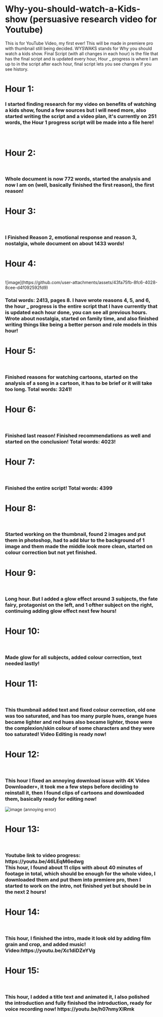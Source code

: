 # Why-you-should-watch-a-Kids-show (persuasive research video for Youtube)
This is for YouTube Video, my first ever! This will be made in premiere pro with thumbnail still being decided. WYSWAKS stands for Why you should watch a kids show. Final Script (with all changes in each hour) is the file that has the final script and is updated every hour, Hour _ progress is where I am up to in the script after each hour, final script lets you see changes if you see history.
<br>
<h1>Hour 1:</h1>
<h3>
  I started finding research for my video on benefits of watching a kids show, found a few sources but I will need more, also started writing the script and a video plan, it's currently on 251 words, the Hour 1 progress script will be made into a file here!
</h3>

<br>

<h1>Hour 2:</h1>
<br>
<h3>Whole document is now 772 words, started the analysis and now I am on (well, basically finished the first reason), the first reason!</h3>

<h1>Hour 3:</h1>
<br>
<h3>I Finished Reason 2, emotional response and reason 3, nostalgia, whole document on about 1433 words!</h3>
<h1>Hour 4:</h1>
<br>
![image](https://github.com/user-attachments/assets/43fa75fb-8fc6-4028-8cee-d4f092592fd9)
<br>
<h3>Total words: 2413, pages 8. I have wrote reasons 4, 5, and 6, the hour _ progress is the entire script that I have currently that is updated each hour done, you can see all previous hours. Wrote about nostalgia, started on family time, and also finished writing things like being a better person and role models in this hour!</h3>

<h1>Hour 5:</h1>
<br>
<h3>Finished reasons for watching cartoons, started on the analysis of a song in a cartoon, it has to be brief or it will take too long. Total words: 3241!</h3>
<h1>Hour 6:</h1>
<br>
<h3>Finished last reason! Finished recommendations as well and started on the conclusion! Total words: 4023!</h3>
<h1>Hour 7:</h1>
<br>
<h3>Finished the entire script! Total words: 4399 </h3>
<h1>Hour 8:</h1>
<br>
<h3>Started working on the thumbnail, found 2 images and put them in photoshop, had to add blur to the background of 1 image and them made the middle look more clean, started on colour correction but not yet finished.</h3>
<h1>Hour 9:</h1>
<br>
<h3>Long hour. But I added a glow effect around 3 subjects, the fate fairy, protagonist on the left, and 1 ofther subject on the right, continuing adding glow effect next few hours!</h3>
<h1>Hour 10:</h1>
<br>
<h3>Made glow for all subjects, added colour correction, text needed lastly!</h3>
<h1>Hour 11:</h1>
<br>
<h3>This thumbnail added text and fixed colour correction, old one was too saturated, and has too many purple hues, orange hues became lighter and red hues also became lighter, those were the complexion/skin colour of some characters and they were too saturated! Video Editing is ready now!</h3>

<h1>Hour 12:</h1>
<br>
<h3>This hour I fixed an annoying download issue with 4K Video Downloader+, it took me a few steps before deciding to reinstall it, then I found clips of cartoons and downloaded them, basically ready for editing now! </h3>

![image](https://github.com/user-attachments/assets/e4e7085a-c67d-4ade-b9e9-6c9c8ba0923f) (annoying error)

<h1>Hour 13:</h1>
<br>
<h3>Youtube link to video progress: https://youtu.be/46LEqM6edwg
<br>
  This hour, I found about 11 clips with about 40 minutes of footage in total, which should be enough for the whole video, I downloaded them and put them into premiere pro, then I started to work on the intro, not finished yet but should be in the next 2 hours!
</h3>

<h1>Hour 14:</h1>
<br>
<h3>This hour, I finished the intro, made it look old by adding film grain and crop, and added music!<br>Video:https://youtu.be/Xc1diDZeYVg</h3>

<h1>Hour 15:</h1>
<br>
<h3>This hour, I added a title text and animated it, I also polished the introduction and fully finished the introduction, ready for voice recording now! https://youtu.be/h07nmyXlRmk</h3>
